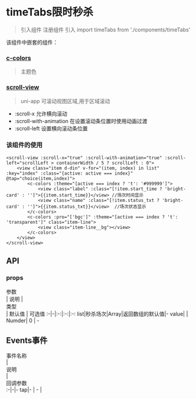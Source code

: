 # timeTabs限时秒杀
>引入组件
>注册组件
>引入 import timeTabs from './components/timeTabs'

该组件中嵌套的组件：

### [c-colors](../指南/31.common-components/05.c-colors.html)
>主题色 

### [scroll-view](https://uniapp.dcloud.io/component/scroll-view?id=scroll-view)
>uni-app 可滚动视图区域,用于区域滚动

- :scroll-x 允许横向滚动 
- :scroll-with-animation 在设置滚动条位置时使用动画过渡
- :scroll-left  设置横向滚动条位置

### 该组件的使用

```vue
<scroll-view :scroll-x="true" :scroll-with-animation="true" :scroll-left="scrollLeft > containerWidth / 5 ? scrollLeft : 0">
    <view class="item d-din" v-for="(item, index) in list" :key="index" :class="{active: active === index}" @tap="choice(item,index)">
        <c-colors :theme="[active === index ? 't': '#999999']">
            <view class="label" :class="[!item.start_time ? 'bright-card' : '']">{{item.start_time}}</view> //场次时间显示
            <view class="name" :class="[!item.status_txt ? 'bright-card' : '']">{{item.status_txt}}</view>  //场次状态显示  
        </c-colors>
        <c-colors :pro="['bgc']" :theme="[active === index ? 't': 'transparent']" class="item-line">
            <view class="item-line__bg"></view>
        </c-colors>
    </view>
</scroll-view>
```


## API
### props
<div style="width:200px">参数</div> | 说明 | <div style="width:120px">类型</div> | 默认值 | 可选值
:-|-|:-:|:-:|:-:
list|秒杀场次|Array|返回数组的默认值|-
value| | Numder| 0 | -





## Events事件

<div style="width:200px">事件名称</div>|<div style="width:200px">说明</div>|<div style="width:240px"> 回调参数</div>
:-|-|-
tap|- | - |